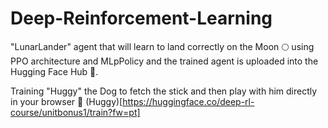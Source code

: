 # Deep-Reinforcement-Learning

"LunarLander" agent that will learn to land correctly on the Moon 🌕 using PPO architecture and MLpPolicy and the trained agent is uploaded into the Hugging Face Hub 🤗.

Training "Huggy" the Dog to fetch the stick and then play with him directly in your browser 🐶 
(Huggy)[https://huggingface.co/deep-rl-course/unitbonus1/train?fw=pt]
